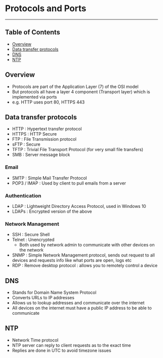 # Protocols and Ports

- - - -

## Table of Contents

* [Overview](https://github.com/Sam-Ballantyne/DevNotes/blob/main/Networks/OsiModel.md#overview)
* [Data transfer protocols](https://github.com/Sam-Ballantyne/DevNotes/blob/main/Networks/OsiModel.md#data-transfer-protocols)
* [DNS](https://github.com/Sam-Ballantyne/DevNotes/blob/main/Networks/OsiModel.md#dns)
* [NTP](https://github.com/Sam-Ballantyne/DevNotes/blob/main/Networks/OsiModel.md#ntp)

## Overview

* Protocols are part of the Application Layer (7) of the OSI model
* But protocols all have a layer 4 component (Transport layer) which is implemented via ports
* e.g. HTTP uses port 80, HTTPS 443

## Data transfer protocols

* HTTP : Hypertext transfer protocol
* HTTPS : HTTP Secure
* FTP : File Transmission protocol
* sFTP : Secure
* TFTP : Trivial File Transport Protocol (for very small file transfers)
* SMB : Server message block

### Email

* SMTP : Simple Mail Transfer Protocol
* POP3 / IMAP : Used by client to pull emails from a server

### Authentication

* LDAP : Lightweight Directory Access Protocol, used in Windows 10
* LDAPs : Encrypted version of the above

### Network Management

* SSH : Secure Shell
* Telnet : Unencrypted
  * Both used by network admin to communicate with other devices on the network
* SNMP : Simple Network Management protocol, sends out request to all devices and requests info like what ports are open, logs etc
* RDP : Remove desktop protocol : allows you to remotely control a device

## DNS

* Stands for Domain Name System Protocol
* Converts URLs to IP addresses
* Allows us to lookup addresses and communicate over the internet
* All devices on the internet must have a public IP address to be able to communicate

## NTP

* Network Time protocol
* NTP server can reply to client requests as to the exact time
* Replies are done in UTC to avoid timezone issues
